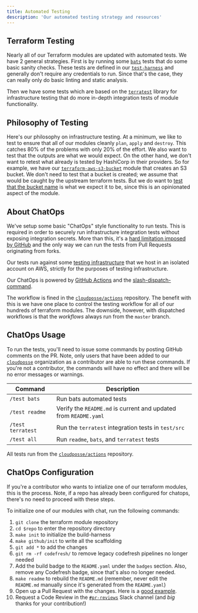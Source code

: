 ```yaml
---
title: Automated Testing
description: 'Our automated testing strategy and resources'
---
```


## Terraform Testing

Nearly all of our Terraform modules are updated with automated tests. We have 2 general strategies. First is by running some [`bats`](https://github.com/bats-core/bats-core) tests that do some basic sanity checks. 
These tests are defined in our [`test-harness`](https://github.com/cloudposse/test-harness) and generally don't require any credentials to run. Since that's the case, they can really only do basic linting and static analysis. 

Then we have some tests which are based on the [`terratest`](https://github.com/gruntwork-io/terratest) library for infrastructure testing that do more in-depth integration tests of module functionality. 

## Philosophy of Testing

Here's our philosophy on infrastructure testing. At a minimum, we like to test to ensure that all of our modules cleanly `plan`, `apply` and `destroy`. This catches 80% of the problems with only 20% of the effort. We also want to test that the outputs are what we would expect. On the other hand, we don't want to retest what already is tested by HashiCorp in their providers. So for example, we have our [`terraform-aws-s3-bucket`](https://github.com/cloudposse/terraform-aws-s3-bucket) module that creates an S3 bucket. We don't need to test that a bucket is created; we assume that would be caught by the upstream terraform tests. But we do want to [test that the bucket name](https://github.com/cloudposse/terraform-aws-s3-bucket/blob/master/test/src/examples_complete_test.go#L38) is what we expect it to be, since this is an opinionated aspect of the module.

## About ChatOps

We've setup some basic "ChatOps" style functionality to run tests. This is required in order to securely run infrastructure integration tests without exposing integration secrets.  More than this, it's a [hard limitation
imposed by GitHub](https://www.google.com/search?q=github.community+run+on+forks+secrets) and the only way we can run the tests from Pull Requests originating from forks.

Our tests run against some [testing infrastructure](https://github.com/cloudposse/testing.cloudposse.co) that we host in an isolated account on AWS, strictly for the purposes of testing infrastructure.

Our ChatOps is powered by [GitHub Actions](https://github.com/features/actions) and the [slash-dispatch-command](https://github.com/peter-evans/slash-command-dispatch).

The workflow is fined in the [`cloudposse/actions`](https://github.com/cloudposse/actions/blob/master/.github/workflows/test-command.yml) repository. The benefit with this is we have one place to control the testing
workflow for all of our hundreds of terraform modules. The downside, however, with dispatched workflows is that the _workflows_ always run from the `master` branch. 


## ChatOps Usage

To run the tests, you'll need to issue some commands by posting GitHub comments on the PR. Note, only users that have been added to our [`cloudposse`](https://github.com/cloudposse) organization as a contributor are able to run these commands. If you're not a contributor,
the commands will have no effect and there will be no error messages or warnings.


| Command           | Description                                                      |
| ----------------- | ---------------------------------------------------------------- |
| `/test bats`      | Run bats automated tests                                         |
| `/test readme`    | Verify the `README.md` is current and updated from `README.yaml` |
| `/test terratest` | Run the `terratest` integration tests in `test/src`              |
| `/test all`       | Run `readme`, `bats`, and `terratest` tests                      |


All tests run from the [`cloudposse/actions`](https://github.com/cloudposse/actions/actions) repository.


## ChatOps Configuration 

If you're a contributor who wants to intialize one of our terraform modules, this is the process. Note, if a repo has already been configured for chatops, there's no need to proceed with these steps.

To initialize one of our modules with chat, run the following commands:

1. `git clone` the terraform module repository
2. `cd $repo` to enter the repository directory
3. `make init` to initialize the build-harness
4. `make github/init` to write all the scaffolding
5. `git add *` to add the changes
6. `git rm -rf codefresh/` to remove legacy codefresh pipelines no longer needed
7. Add the build badge to the `README.yaml` under the `badges` section. Also, remove any Codefresh badge, since that's also no longer needed. 
8. `make readme` to rebuild the `README.md` (remember, never edit the `README.md` manually since it's generated from the `README.yaml`)
9. Open up a Pull Request with the changes. Here is a [good example](https://github.com/cloudposse/terraform-github-repository-webhooks/pull/17).
10. Request a Code Review in the [`#pr-reviews`](https://slack.cloudposse.com) Slack channel (and *big* thanks for your contribution!)
